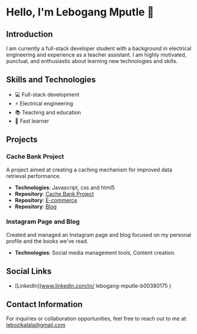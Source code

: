 # Hello, I'm Lebogang Mputle 👋

## Introduction
I am currently a full-stack developer student with a background in electrical engineering and experience as a teacher assistant. I am highly motivated, punctual, and enthusiastic about learning new technologies and skills.

## Skills and Technologies
- 💻 Full-stack development
- ⚡️ Electrical engineering
- 📚 Teaching and education
- 🧠 Fast learner

## Projects
### Cache Bank Project
A project aimed at creating a caching mechanism for improved data retrieval performance.
- **Technologies**: Javascript, css and html5
- **Repository**: [Cache Bank Project](https://github.com/LebogangMputle/LEBMPU495_BCL2401_GroupD_Lebogang-Mputle_SDF11.git)
- **Repository**: [E-commerce](https://github.com/LebogangMputle/E-commerce.git)
- **Repository**: [Blog](https://github.com/LebogangMputle/blog.git)

### Instagram Page and Blog
Created and managed an Instagram page and blog focused on my personal profile and the books we've read.
- **Technologies**: Social media management tools, Content creation.

## Social Links
- [LinkedIn](www.linkedin.com/in/
lebogang-mputle-b00380175
)

## Contact Information
For inquiries or collaboration opportunities, feel free to reach out to me at: lebozikalala@gmail.com

